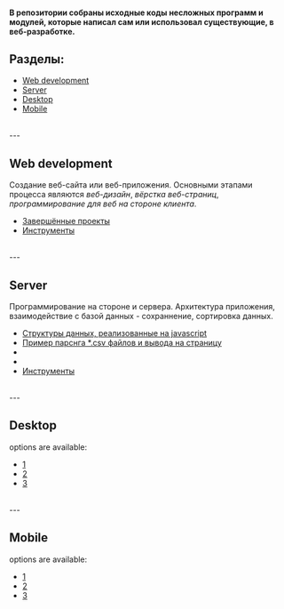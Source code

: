 #### В репозитории собраны исходные коды несложных программ и модулей, которые написал сам или использовал существующие, в веб-разработке.

## Разделы:

- [Web development](#web-dev)
- [Server](#server)
- [Desktop](#desktop)
- [Mobile](#mobile)

<br />
---
<br />

## Web development
Создание веб-сайта или веб-приложения. Основными этапами процесса являются *веб-дизайн*, *вёрстка веб-страниц*, *программирование для веб на стороне клиента*.

- [Завершённые проекты](./web-development/projects-done)
- [Инструменты](./web-development/tools)

<br />
---
<br />

## Server
Программирование на стороне и сервера. Архитектура приложения, взаимодействие с базой данных - сохраннение, сортировка данных.

- [Структуры данных, реализованные на javascript](./server/itsy-bitsy-data-structures-master)
- [Пример парснга *.csv файлов и вывода на страницу](./server/parsing-csv)
- []()
- []()
- [Инструменты](./server/tools)

<br />
---
<br />

## Desktop

options are available:

- [1]()
- [2]()
- [3]()


<br />
---
<br />


## Mobile

options are available:

- [1]()
- [2]()
- [3]()










